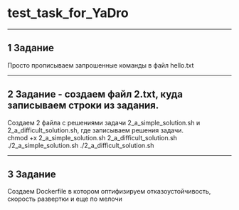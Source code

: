 # test_task_for_YaDro

---

## 1 Задание
Просто прописываем запрошенные команды в файл hello.txt

---

## 2 Задание - создаем файл 2.txt, куда записываем строки из задания.
Создаем 2 файла с решениями задачи 2_a_simple_solution.sh и 2_a_difficult_solution.sh, где записываем решения задачи.  
chmod +x 2_a_simple_solution.sh 2_a_difficult_solution.sh
./2_a_simple_solution.sh
./2_a_difficult_solution.sh

---

## 3  Задание
Cоздаем Dockerfile в котором оптифизируем отказоустойчивость, скорость развертки и еще по мелочи
